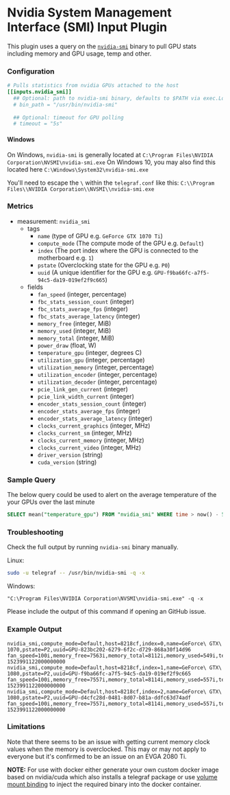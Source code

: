 # Nvidia System Management Interface (SMI) Input Plugin

This plugin uses a query on the [`nvidia-smi`](https://developer.nvidia.com/nvidia-system-management-interface) binary to pull GPU stats including memory and GPU usage, temp and other.

### Configuration

```toml
# Pulls statistics from nvidia GPUs attached to the host
[[inputs.nvidia_smi]]
  ## Optional: path to nvidia-smi binary, defaults to $PATH via exec.LookPath
  # bin_path = "/usr/bin/nvidia-smi"
 
  ## Optional: timeout for GPU polling
  # timeout = "5s"
```

#### Windows

On Windows, `nvidia-smi` is generally located at `C:\Program Files\NVIDIA Corporation\NVSMI\nvidia-smi.exe`
On Windows 10, you may also find this located here `C:\Windows\System32\nvidia-smi.exe`

You'll need to escape the `\` within the `telegraf.conf` like this: `C:\\Program Files\\NVIDIA Corporation\\NVSMI\\nvidia-smi.exe`

### Metrics
- measurement: `nvidia_smi`
    - tags
        - `name` (type of GPU e.g. `GeForce GTX 1070 Ti`)
        - `compute_mode` (The compute mode of the GPU e.g. `Default`)
        - `index` (The port index where the GPU is connected to the motherboard e.g. `1`)
        - `pstate` (Overclocking state for the GPU e.g. `P0`)
        - `uuid` (A unique identifier for the GPU e.g. `GPU-f9ba66fc-a7f5-94c5-da19-019ef2f9c665`)
    - fields
        - `fan_speed` (integer, percentage)
        - `fbc_stats_session_count` (integer)
        - `fbc_stats_average_fps` (integer)
        - `fbc_stats_average_latency` (integer)
        - `memory_free` (integer, MiB)
        - `memory_used` (integer, MiB)
        - `memory_total` (integer, MiB)
        - `power_draw` (float, W)
        - `temperature_gpu` (integer, degrees C)
        - `utilization_gpu` (integer, percentage)
        - `utilization_memory` (integer, percentage)
        - `utilization_encoder` (integer, percentage)
        - `utilization_decoder` (integer, percentage)
        - `pcie_link_gen_current` (integer)
        - `pcie_link_width_current` (integer)
        - `encoder_stats_session_count` (integer)
        - `encoder_stats_average_fps` (integer)
        - `encoder_stats_average_latency` (integer)
        - `clocks_current_graphics` (integer, MHz)
        - `clocks_current_sm` (integer, MHz)
        - `clocks_current_memory` (integer, MHz)
        - `clocks_current_video` (integer, MHz)
        - `driver_version` (string)
        - `cuda_version` (string)

### Sample Query

The below query could be used to alert on the average temperature of the your GPUs over the last minute

```sql
SELECT mean("temperature_gpu") FROM "nvidia_smi" WHERE time > now() - 5m GROUP BY time(1m), "index", "name", "host"
```

### Troubleshooting

Check the full output by running `nvidia-smi` binary manually.

Linux:
```sh
sudo -u telegraf -- /usr/bin/nvidia-smi -q -x
```

Windows:
```
"C:\Program Files\NVIDIA Corporation\NVSMI\nvidia-smi.exe" -q -x
```

Please include the output of this command if opening an GitHub issue.

### Example Output
```
nvidia_smi,compute_mode=Default,host=8218cf,index=0,name=GeForce\ GTX\ 1070,pstate=P2,uuid=GPU-823bc202-6279-6f2c-d729-868a30f14d96 fan_speed=100i,memory_free=7563i,memory_total=8112i,memory_used=549i,temperature_gpu=53i,utilization_gpu=100i,utilization_memory=90i 1523991122000000000
nvidia_smi,compute_mode=Default,host=8218cf,index=1,name=GeForce\ GTX\ 1080,pstate=P2,uuid=GPU-f9ba66fc-a7f5-94c5-da19-019ef2f9c665 fan_speed=100i,memory_free=7557i,memory_total=8114i,memory_used=557i,temperature_gpu=50i,utilization_gpu=100i,utilization_memory=85i 1523991122000000000
nvidia_smi,compute_mode=Default,host=8218cf,index=2,name=GeForce\ GTX\ 1080,pstate=P2,uuid=GPU-d4cfc28d-0481-8d07-b81a-ddfc63d74adf fan_speed=100i,memory_free=7557i,memory_total=8114i,memory_used=557i,temperature_gpu=58i,utilization_gpu=100i,utilization_memory=86i 1523991122000000000
```

### Limitations
Note that there seems to be an issue with getting current memory clock values when the memory is overclocked.
This may or may not apply to everyone but it's confirmed to be an issue on an EVGA 2080 Ti.

**NOTE:** For use with docker either generate your own custom docker image based on nvidia/cuda which also installs a telegraf package or use [volume mount binding](https://docs.docker.com/storage/bind-mounts/) to inject the required binary into the docker container.